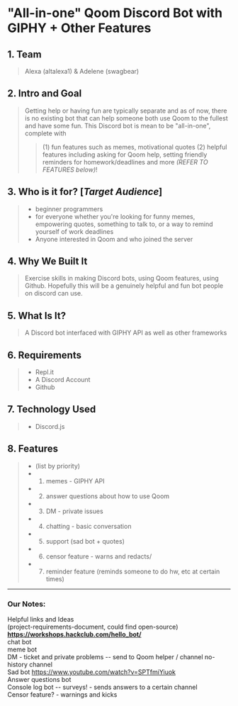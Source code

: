 # "All-in-one" Qoom Discord Bot with GIPHY + Other Features

## 1. Team
> Alexa (altalexa1) & Adelene (swagbear)

## 2. Intro and Goal
> Getting help or having fun are typically separate and as of now, there is no existing bot that can help someone both use Qoom to the fullest and have some fun. This Discord bot is mean to be "all-in-one", complete with 
>>(1) fun features such as memes, motivational quotes (2) helpful features including asking for Qoom help, setting friendly reminders for homework/deadlines and more *(REFER TO FEATURES below)*!

## 3. Who is it for? [*Target Audience*]
>- beginner programmers 
>- for everyone whether you're looking for funny memes, empowering quotes, something to talk to, or a way to remind yourself of work deadlines
>- Anyone interested in Qoom and who joined the server

## 4. Why We Built It 
> Exercise skills in making Discord bots, using Qoom features, using Github. Hopefully this will be a genuinely helpful and fun bot people on discord can use.

## 5. What Is It?
> A Discord bot interfaced with GIPHY API as well as other frameworks

## 6. Requirements
>- Repl.it
>- A Discord Account
>- Github


## 7. Technology Used
>- Discord.js

## 8. Features
>- (list by priority)
>- 1. memes - GIPHY API
>- 2. answer questions about how to use Qoom
>- 3. DM - private issues 
>- 4. chatting - basic conversation
>- 5. support (sad bot + quotes)
>- 6. censor feature - warns and redacts/
>- 7. reminder feature (reminds someone to do hw, etc at certain times)

---
### Our Notes: 
Helpful links and Ideas
<br>
(project-requirements-document, could find open-source)
**https://workshops.hackclub.com/hello_bot/**
<br>
chat bot
<br>
meme bot
<br>
DM - ticket and private problems -- send to Qoom helper / channel
	no-history channel
	<br>
Sad bot https://www.youtube.com/watch?v=SPTfmiYiuok
<br>
Answer questions bot
<br>
Console log bot -- surveys! - sends answers to a certain channel
<br>
Censor feature? - warnings and kicks
<br>

